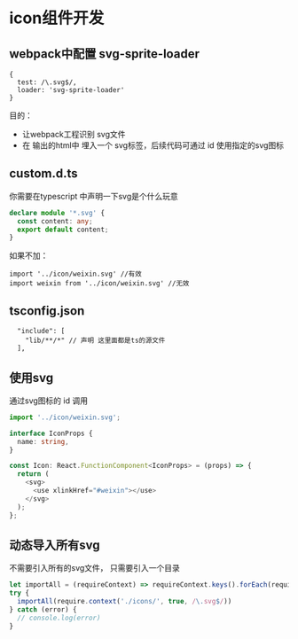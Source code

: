 # icon组件开发

## webpack中配置 svg-sprite-loader
```
{
  test: /\.svg$/,
  loader: 'svg-sprite-loader'
}
```
目的：
+ 让webpack工程识别 svg文件
+ 在 输出的html中 埋入一个 svg标签，后续代码可通过 id 使用指定的svg图标

## custom.d.ts
你需要在typescript 中声明一下svg是个什么玩意
```ts
declare module '*.svg' {
  const content: any;
  export default content;
}
```
如果不加： 
```
import '../icon/weixin.svg' //有效
import weixin from '../icon/weixin.svg' //无效
```

## tsconfig.json
```
  "include": [
    "lib/**/*" // 声明 这里面都是ts的源文件
  ],
```
## 使用svg
通过svg图标的 id 调用
```ts
import '../icon/weixin.svg';

interface IconProps {
  name: string,
}

const Icon: React.FunctionComponent<IconProps> = (props) => {
  return (
    <svg>
      <use xlinkHref="#weixin"></use>
    </svg>
  );
};
```

## 动态导入所有svg 
不需要引入所有的svg文件， 只需要引入一个目录
```js
let importAll = (requireContext) => requireContext.keys().forEach(requireContext);
try {
  importAll(require.context('./icons/', true, /\.svg$/))
} catch (error) {
  // console.log(error)
}
```
